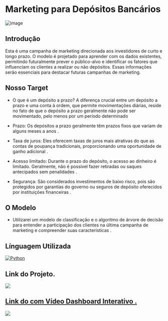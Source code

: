 # Marketing para Depósitos Bancários
![image](https://github.com/felipefagion/MLearning/assets/156556520/b88a51a2-9522-42d0-96ed-145d8f0e7b36)


## Introdução  
Esta é uma campanha de marketing direcionada aos investidores de curto e longo prazo. O modelo é projetado para aprender com os dados existentes, permitindo futuralmente prever o público-alvo e identificar os fatores que influenciam os clientes a realizar ou não depósitos. Essas informações serão essenciais para destacar futuras campanhas de marketing.

## Nosso Target
- O que é um depósito a prazo?
A diferença crucial entre um depósito a prazo e uma conta à ordem, que permite movimentações diárias, reside no fato de que o depósito a prazo geralmente não pode ser movimentado, pelo menos por um período determinado

- Prazo: Os depósitos a prazo geralmente têm prazos fixos que variam de alguns meses a anos .
- Taxa de juros: Eles oferecem taxas de juros mais atrativas do que as contas de poupança tradicionais, proporcionando uma oportunidade de ganho adicional .
- Acesso limitado: Durante o prazo do depósito, o acesso ao dinheiro é limitado. Geralmente, não é possível fazer retiradas ou saques antecipados sem penalidades .
- Segurança: São considerados investimentos de baixo risco, pois são protegidos por garantias do governo ou seguros de depósito oferecidos por instituições financeiras .

## O Modelo
- Utilizarei um modelo de classificação e o algoritmo de árvore de decisão para entender a participação dos clientes na última campanha de marketing e compreender suas características .

## Línguagem Utilizada   
<a href="https://www.python.org/" target="_blank">
    <img src="https://img.shields.io/badge/Python-3776AB?style=for-the-badge&logo=python&logoColor=white" alt="Python">
</a>






## Link do Projeto.
<div align="left">  
<a href="https://github.com/felipefagion/MLearning/blob/main/ProjetoMl.ipynb" target="_blank"><img src="https://img.shields.io/badge/Go-00ADD8?style=for-the-badge&logo=go&logoColor=white"</a>

## Link do com Vídeo Dashboard Interativo .
<div align="left">  
<a href="https://github.com/felipefagion/MLearning/blob/main/dash_boardmarket.gif" target="_blank"><img src="https://img.shields.io/badge/Go-00ADD8?style=for-the-badge&logo=go&logoColor=white"</a>

